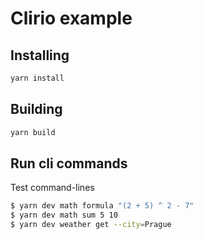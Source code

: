 # Clirio example

## Installing

```bash
yarn install
```

## Building

```bash
yarn build
```

## Run cli commands

Test command-lines

```bash
$ yarn dev math formula "(2 + 5) ^ 2 - 7"
$ yarn dev math sum 5 10
$ yarn dev weather get --city=Prague
```
